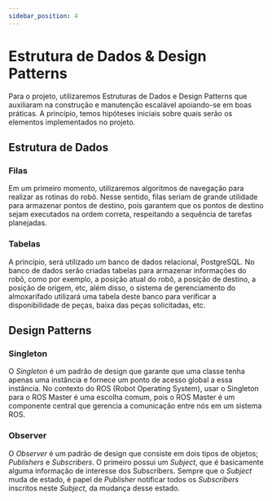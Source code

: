 ```yaml
---
sidebar_position: 4
---
```


# Estrutura de Dados & Design Patterns

Para o projeto, utilizaremos Estruturas de Dados e Design Patterns que auxiliaram na construção e manutenção escalável apoiando-se em boas práticas. A princípio, temos hipóteses iniciais sobre quais serão os elementos implementados no projeto.

## Estrutura de Dados

### Filas

Em um primeiro momento, utilizaremos algoritmos de navegação para realizar as rotinas do robô. Nesse sentido, filas seriam de grande utilidade para armazenar pontos de destino, pois garantem que os pontos de destino sejam executados na ordem correta, respeitando a sequência de tarefas planejadas.

### Tabelas

A princípio, será utilizado um banco de dados relacional, PostgreSQL. No banco de dados serão criadas tabelas para armazenar informações do robô, como por exemplo, a posição atual do robô, a posição de destino, a posição de origem, etc, além disso, o sistema de gerenciamento do almoxarifado utilizará uma tabela deste banco para verificar a disponibilidade de peças, baixa das peças solicitadas, etc.

## Design Patterns

### Singleton

O _Singleton_ é um padrão de design que garante que uma classe tenha apenas uma instância e fornece um ponto de acesso global a essa instância. No contexto do ROS (Robot Operating System), usar o Singleton para o ROS Master é uma escolha comum, pois o ROS Master é um componente central que gerencia a comunicação entre nós em um sistema ROS.

### Observer

O _Observer_ é um padrão de design que consiste em dois tipos de objetos; _Publishers_ e _Subscribers_. O primeiro possui um _Subject_, que é basicamente alguma informação de interesse dos Subscribers. Sempre que o _Subject_ muda de estado, é papel de _Publisher_ notificar todos os _Subscribers_ inscritos neste _Subject_, da mudança desse estado. 
